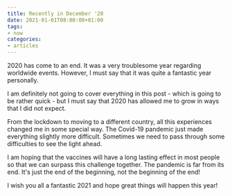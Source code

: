 ```yaml
---
title: Recently in December '20
date: 2021-01-01T08:00:00+01:00
tags:
- now
categories:
- articles
---
```


2020 has come to an end. It was a very troublesome year regarding worldwide events. However, I must say that it was quite a fantastic year personally.

<!--more-->

I am definitely not going to cover everything in this post - which is going to be rather quick - but I must say that 2020 has allowed me to grow in ways that I did not expect.

From the lockdown to moving to a different country, all this experiences changed me in some special way. The Covid-19 pandemic just made everything slightly more difficult. Sometimes we need to pass through some difficulties to see the light ahead.

I am hoping that the vaccines will have a long lasting effect in most people so that we can surpass this challenge together. The pandemic is far from its end. It's just the end of the beginning, not the beginning of the end!

I wish you all a fantastic 2021 and hope great things will happen this year!
